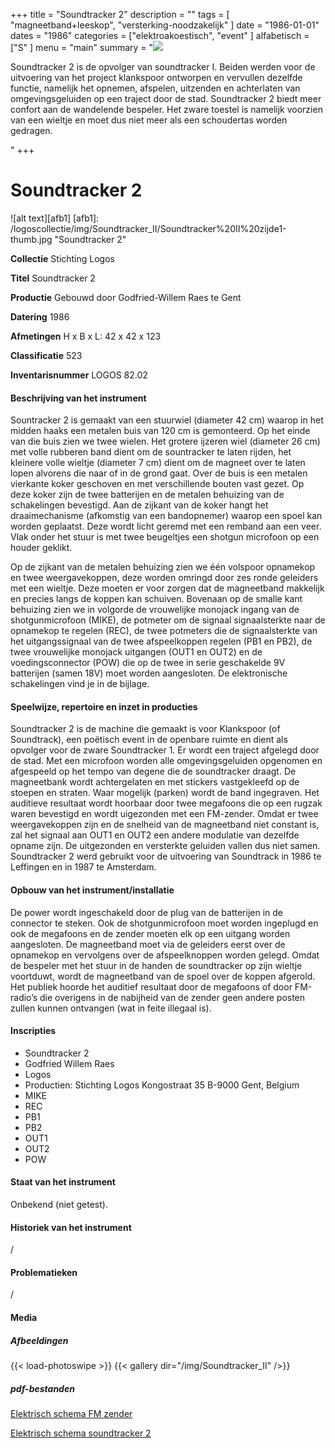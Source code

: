 ﻿+++
title = "Soundtracker 2"
description = ""
tags = [ "magneetband+leeskop", "versterking-noodzakelijk"
]
date = "1986-01-01"
dates = "1986"
categories = ["elektroakoestisch", "event"
]
alfabetisch = ["S"
]
menu = "main"
summary = "<a href='/logoscollectie/1986/soundtracker2'><img src='/logoscollectie/img/Soundtracker_II/Soundtracker%20II%20zijde1-thumb.jpg'></a><p>Soundtracker 2 is de opvolger van soundtracker I. Beiden werden voor de uitvoering van het project klankspoor ontworpen en vervullen dezelfde functie, namelijk het opnemen, afspelen, uitzenden en achterlaten van omgevingsgeluiden op een traject door de stad. Soundtracker 2 biedt meer confort aan de wandelende bespeler. Het zware toestel is namelijk voorzien van een wieltje en moet dus niet meer als een schoudertas worden gedragen.</p>"
+++


# Soundtracker 2

![alt text][afb1]
[afb1]: /logoscollectie/img/Soundtracker_II/Soundtracker%20II%20zijde1-thumb.jpg "Soundtracker 2"

**Collectie**
Stichting Logos

**Titel**
Soundtracker 2

**Productie**
Gebouwd door Godfried-Willem Raes te Gent

**Datering**
1986

**Afmetingen**
H x B x L: 42 x 42 x 123

**Classificatie**
523

**Inventarisnummer**
LOGOS 82.02

#### Beschrijving van het instrument
Sountracker 2 is gemaakt van een stuurwiel (diameter 42 cm) waarop in het midden haaks een metalen buis van 120 cm is gemonteerd. Op het einde van die buis zien we twee wielen. Het grotere ijzeren wiel (diameter 26 cm) met volle rubberen band dient om de sountracker te laten rijden, het kleinere volle wieltje (diameter 7 cm) dient om de magneet over te laten lopen alvorens die naar of in de grond gaat. Over de buis is een metalen vierkante koker geschoven en met verschillende bouten vast gezet. Op deze koker zijn de twee batterijen en de metalen behuizing van de schakelingen bevestigd. Aan de zijkant van de koker hangt het draaimechanisme (afkomstig van een bandopnemer) waarop een spoel kan worden geplaatst. Deze wordt licht geremd met een remband aan een veer. Vlak onder het stuur is met twee beugeltjes een shotgun microfoon op een houder geklikt.

Op de zijkant van de metalen behuizing zien we één volspoor opnamekop en twee weergavekoppen, deze worden omringd door zes ronde geleiders met een wieltje. Deze moeten er voor zorgen dat de magneetband makkelijk en precies langs de koppen kan schuiven. Bovenaan op de smalle kant behuizing zien we in volgorde de vrouwelijke monojack ingang van de shotgunmicrofoon (MIKE), de potmeter om de signaal signaalsterkte naar de opnamekop te regelen (REC), de twee potmeters die de signaalsterkte van het uitgangssignaal van de twee afspeelkoppen regelen (PB1 en PB2), de twee vrouwelijke monojack uitgangen (OUT1 en OUT2) en de voedingsconnector (POW) die op de twee in serie geschakelde 9V batterijen (samen 18V) moet worden aangesloten. De elektronische schakelingen vind je in de bijlage.    

#### Speelwijze, repertoire en inzet in producties
Soundtracker 2 is de machine die gemaakt is voor Klankspoor (of Soundtrack), een poëtisch event in de openbare ruimte en dient als opvolger voor de zware Soundtracker 1. 
Er wordt een traject afgelegd door de stad. Met een microfoon worden alle omgevingsgeluiden opgenomen en afgespeeld op het tempo van degene die de soundtracker draagt. De magneetbank wordt achtergelaten en met stickers  vastgekleefd op de stoepen en straten. Waar mogelijk (parken) wordt de band ingegraven. Het auditieve resultaat wordt hoorbaar door twee megafoons die op een rugzak waren bevestigd en wordt uigezonden met een FM-zender. Omdat er twee weergavekoppen zijn en de snelheid van de magneetband niet constant is, zal het signaal aan OUT1 en OUT2 een andere modulatie van dezelfde opname zijn. De uitgezonden en versterkte geluiden vallen dus niet samen.
Soundtracker 2 werd gebruikt voor de uitvoering van Soundtrack in 1986 te Leffingen en in 1987 te Amsterdam. 

#### Opbouw van het instrument/installatie
De power wordt ingeschakeld door de plug van de batterijen in de connector te steken. Ook de shotgunmicrofoon moet worden ingeplugd en ook de megafoons en de zender moeten elk op een uitgang worden aangesloten. De magneetband moet via de geleiders eerst over de opnamekop en vervolgens over de afspeelknoppen worden gelegd. Omdat de bespeler met het stuur in de handen de soundtracker op zijn wieltje voortduwt, wordt de magneetband van de spoel over de koppen afgerold. Het publiek hoorde het auditief resultaat door de megafoons of door FM-radio’s die overigens in de nabijheid van de zender geen andere posten zullen kunnen ontvangen (wat in feite illegaal is).  

#### Inscripties
- Soundtracker 2
- Godfried Willem Raes
- Logos 
- Productien: Stichting Logos Kongostraat 35 B-9000 Gent, Belgium
- MIKE
- REC
- PB1
- PB2
- OUT1
- OUT2
- POW

#### Staat van het instrument
Onbekend (niet getest).

#### Historiek van het instrument
/

#### Problematieken
/

#### Media
##### Afbeeldingen
{{< load-photoswipe >}}
{{< gallery dir="/img/Soundtracker_II" />}}

##### pdf-bestanden
[Elektrisch schema FM zender](/logosfoundation/pdf/Soundtracker_II/Elektrisch_schema_FM_zender.pdf)

[Elektrisch schema soundtracker 2](/logosfoundation/pdf/Soundtracker_II/Elektrisch_schema_soundtracker_2.pdf)
